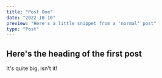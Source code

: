 ```yaml
---
title: "Post One"
date: "2022-10-10"
preview: "Here's a little snippet from a 'normal' post"
type: "Post"
---
```


## Here's the heading of the first post

It's quite big, isn't it!
